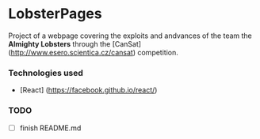 # LobsterPages
Project of a webpage covering the exploits and andvances of the team the **Almighty Lobsters** through the [CanSat] (http://www.esero.scientica.cz/cansat) competition.

### Technologies used
* [React] (https://facebook.github.io/react/)

### TODO
 - [ ] finish README.md